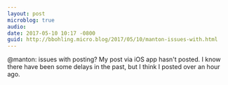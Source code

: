 ```yaml
---
layout: post
microblog: true
audio: 
date: 2017-05-10 10:17 -0800
guid: http://bbohling.micro.blog/2017/05/10/manton-issues-with.html
---
```

@manton: issues with posting?  My post via iOS app hasn't posted. I know there have been some delays in the past, but I think I posted over an hour ago.
